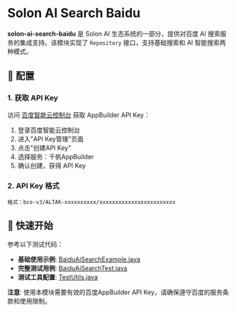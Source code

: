# Solon AI Search Baidu

**solon-ai-search-baidu** 是 Solon AI 生态系统的一部分，提供对百度 AI 搜索服务的集成支持。该模块实现了 `Repository` 接口，支持基础搜索和 AI 智能搜索两种模式。

## 🔧 配置

### 1. 获取 API Key

访问 [百度智能云控制台](https://console.bce.baidu.com/iam/#/iam/apikey/list) 获取 AppBuilder API Key：

1. 登录百度智能云控制台
2. 进入"API Key管理"页面  
3. 点击"创建API Key"
4. 选择服务：千帆AppBuilder
5. 确认创建，获得 API Key

### 2. API Key 格式

```
格式：bce-v3/ALTAK-xxxxxxxxxx/xxxxxxxxxxxxxxxxxxxxxxxx
```

## 📖 快速开始

参考以下测试代码：

- **基础使用示例**: [BaiduAiSearchExample.java](src/test/java/features/ai/example/BaiduAiSearchExample.java)
- **完整测试用例**: [BaiduAiSearchTest.java](src/test/java/features/ai/BaiduAiSearchTest.java)
- **测试工具配置**: [TestUtils.java](src/test/java/features/ai/TestUtils.java)



**注意**: 使用本模块需要有效的百度AppBuilder API Key，请确保遵守百度的服务条款和使用限制。 